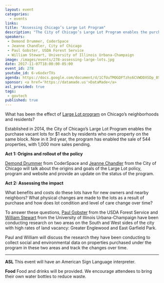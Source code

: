 ```yaml
---
layout: event
categories: 
  - events
links:
title: "Assessing Chicago’s Large Lot Program"
description: "The City of Chicago’s Large Lot Program enables the purchase vacant lots for $1 each by residents who own property on the same block. What benefits and costs do these lots have for new owners? What physical changes are made to the lots? To answer these questions, Paul Gobster from the USDA Forest Service and William Stewart from the University of Illinois Urbana-Champaign will share their research on two areas on the South and West sides of the city with high rates of land vacancy."
speakers:
 - Demond Drummer, CoderSpace
 - Jeanne Chandler, City of Chicago
 - Paul Gobster, USDA Forest Service
 - William Stewart, University of Illinois Urbana-Champaign
image: /images/events/278-assessing-large-lots.jpg
date: 2017-11-07T18:00:00-05:00
event_id: 278
youtube_id: 6-v6odxrTXs
agenda: https://docs.google.com/document/d/1CfUuTMOGDFTzhs6CVWDDXSDp_8StggLHDe3J5LWCoNo/edit#
sponsor: <a href='https://datamade.us'>DataMade</a>
asl_provided: true
tags: 
 - govtech
published: true
---
```


What has been the effect of [Large Lot program](https://www.largelots.org/) on Chicago’s neighborhoods and residents? 

Established in 2014, the City of Chicago’s Large Lot Program enables the purchase vacant lots for $1 each by residents who own property on the same block. Now in it 3rd year, the program has enabled the sale of 544 properties, with 1,000 more sales pending.

**Act 1: Origins and rollout of the policy**

[Demond Drummer](https://www.linkedin.com/in/demonddrummer/) from CoderSpace and [Jeanne Chandler](https://www.linkedin.com/in/jeanne-chandler-46985843/) from the City of Chicago will talk about the origins and goals of the Large Lot policy, program and website and provide an update on the status of the program.

**Act 2: Assessing the impact**

What benefits and costs do these lots have for new owners and nearby neighbors? What physical changes are made to the lots as a result of purchase and how does lot condition and level of care change over time? 

To answer these questions, [Paul Gobster](https://www.nrs.fs.fed.us/people/Gobster) from the USDA Forest Service and [William Stewart](https://landarch.illinois.edu/faculty/william-stewart) from the University of Illinois Urbana-Champaign have been conducting research on two areas on the South and West sides of the city with high rates of land vacancy: Greater Englewood and East Garfield Park.

Paul and William will discuss the research they have been conducting to collect social and environmental data on properties purchased under the program in these two areas and track the changes over time.

---

**ASL** This event will have an American Sign Language interpreter.

**Food** Food and drinks will be provided. We encourage attendees to bring their own water bottles to reduce waste.